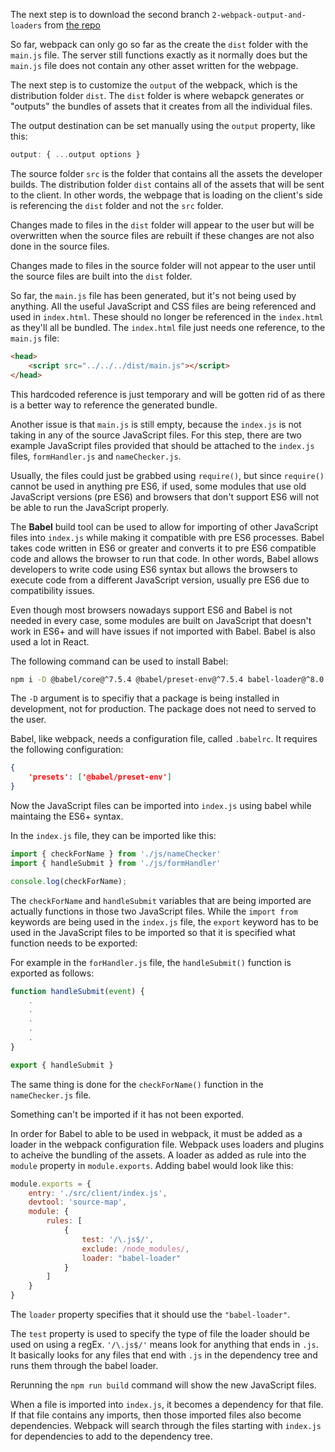 The next step is to download the second branch `2-webpack-output-and-loaders` from [the repo](https://github.com/udacity/fend-webpack-content/tree/3-webpack-output-and-loaders)

So far, webpack can only go so far as the create the `dist` folder with the `main.js` file. The server still functions exactly as it normally does but the `main.js` file does not contain any other asset written for the webpage.

The next step is to customize the `output` of the webpack, which is the distribution folder `dist`. The `dist` folder is where webapck generates or "outputs" the bundles of assets that it creates from all the individual files.

The output destination can be set manually using the `output` property, like this:

```js
output: { ...output options }
```

The source folder `src` is the folder that contains all the assets the developer builds. The distribution folder `dist` contains all of the assets that will be sent to the client. In other words, the webpage that is loading on the client's side is referencing the `dist` folder and not the `src` folder.

Changes made to files in the `dist` folder will appear to the user but will be overwritten when the source files are rebuilt if these changes are not also done in the source files.

Changes made to files in the source folder will not appear to the user until the source files are built into the `dist` folder.

So far, the `main.js` file has been generated, but it's not being used by anything. All the useful JavaScript and CSS files are being referenced and used in `index.html`. These should no longer be referenced in the `index.html` as they'll all be bundled. The `index.html` file just needs one reference, to the `main.js` file:

```html
<head>
    <script src="../../../dist/main.js"></script>
</head>
```

This hardcoded reference is just temporary and will be gotten rid of as there is a better way to reference the generated bundle.


Another issue is that `main.js` is still empty, because the `index.js` is not taking in any of the source JavaScript files. For this step, there are two example JavaScript files provided that should be attached to the `index.js` files, `formHandler.js` and `nameChecker.js`.

Usually, the files could just be grabbed using `require()`, but since `require()` cannot be used in anything pre ES6, if used, some modules that use old JavaScript versions (pre ES6) and browsers that don't support ES6 will not be able to run the JavaScript properly.

The **Babel** build tool can be used to allow for importing of other JavaScript files into `index.js` while making it compatible with pre ES6 processes. Babel takes code written in ES6 or greater and converts it to pre ES6 compatible code and allows the browser to run that code. In other words, Babel allows developers to write code using ES6 syntax but allows the browsers to execute code from a different JavaScript version, usually pre ES6 due to compatibility issues.

Even though most browsers nowadays support ES6 and Babel is not needed in every case, some modules are built on JavaScript that doesn't work in ES6+ and will have issues if not imported with Babel. Babel is also used a lot in React.

The following command can be used to install Babel:

```bash
npm i -D @babel/core@^7.5.4 @babel/preset-env@^7.5.4 babel-loader@^8.0.6
```

The `-D` argument is to specifiy that a package is being installed in development, not for production. The package does not need to served to the user.

Babel, like webpack, needs a configuration file, called `.babelrc`. It requires the following configuration:

```json
{
    'presets': ['@babel/preset-env']
}
```

Now the JavaScript files can be imported into `index.js` using babel while maintaing the ES6+ syntax.

In the `index.js` file, they can be imported like this:

```js
import { checkForName } from './js/nameChecker'
import { handleSubmit } from './js/formHandler'

console.log(checkForName);
```

The `checkForName` and `handleSubmit` variables that are being imported are actually functions in those two JavaScript files. While the `import from` keywords are being used in the `index.js` file, the `export` keyword has to be used in the JavaScript files to be imported so that it is specified what function needs to be exported:


For example in the `forHandler.js` file, the `handleSubmit()` function is exported as follows:

```js
function handleSubmit(event) {
    .
    .
    .
    .
    .
}

export { handleSubmit }
```

The same thing is done for the `checkForName()` function in the `nameChecker.js` file.

Something can't be imported if it has not been exported.


In order for Babel to able to be used in webpack, it must be added as a loader in the webpack configuration file. Webpack uses loaders and plugins to acheive the bundling of the assets. A loader as added as rule into the `module` property in `module.exports`. Adding babel would look like this:

```js
module.exports = {
    entry: './src/client/index.js',
    devtool: 'source-map',
    module: {
        rules: [
            {
                test: '/\.js$/',
                exclude: /node_modules/,
                loader: "babel-loader"
            }
        ]
    }
}
```

The `loader` property specifies that it should use the `"babel-loader"`.

The `test` property is used to specify the type of file the loader should be used on using a regEx. `'/\.js$/'` means look for anything that ends in `.js`. It basically looks for any files that end with `.js` in the dependency tree and runs them through the babel loader.

Rerunning the `npm run build` command will show the new JavaScript files.

When a file is imported into `index.js`, it becomes a dependency for that file. If that file contains any imports, then those imported files also become dependencies. Webpack will search through the files starting with `index.js` for dependencies to add to the dependency tree.